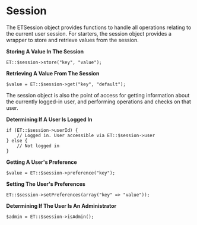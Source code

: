 # Session

The ETSession object provides functions to handle all operations relating to the current user session. For starters, the session object provides a wrapper to store and retrieve values from the session.

**Storing A Value In The Session**

	ET::$session->store("key", "value");
	
**Retrieving A Value From The Session**

	$value = ET::$session->get("key", "default");

The session object is also the point of access for getting information about the currently logged-in user, and performing operations and checks on that user.

**Determining If A User Is Logged In**

	if (ET::$session->userId) {
		// Logged in. User accessible via ET::$session->user
	} else {
		// Not logged in
	}

**Getting A User's Preference**

	$value = ET::$session->preference("key");
	
**Setting The User's Preferences**

	ET::$session->setPreferences(array("key" => "value"));
	
**Determining If The User Is An Administrator**

	$admin = ET::$session->isAdmin();